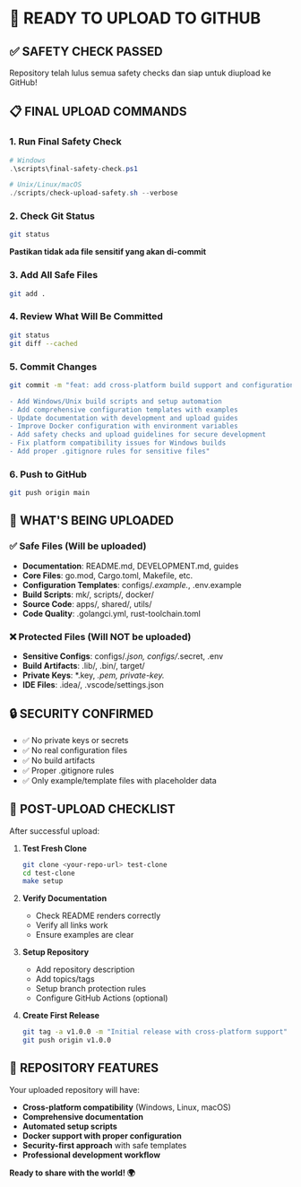 # 🚀 READY TO UPLOAD TO GITHUB

## ✅ SAFETY CHECK PASSED

Repository telah lulus semua safety checks dan siap untuk diupload ke GitHub!

## 📋 FINAL UPLOAD COMMANDS

### 1. Run Final Safety Check
```powershell
# Windows
.\scripts\final-safety-check.ps1

# Unix/Linux/macOS  
./scripts/check-upload-safety.sh --verbose
```

### 2. Check Git Status
```bash
git status
```
**Pastikan tidak ada file sensitif yang akan di-commit**

### 3. Add All Safe Files
```bash
git add .
```

### 4. Review What Will Be Committed
```bash
git status
git diff --cached
```

### 5. Commit Changes
```bash
git commit -m "feat: add cross-platform build support and configuration templates

- Add Windows/Unix build scripts and setup automation
- Add comprehensive configuration templates with examples
- Update documentation with development and upload guides  
- Improve Docker configuration with environment variables
- Add safety checks and upload guidelines for secure development
- Fix platform compatibility issues for Windows builds
- Add proper .gitignore rules for sensitive files"
```

### 6. Push to GitHub
```bash
git push origin main
```

## 🎯 WHAT'S BEING UPLOADED

### ✅ Safe Files (Will be uploaded)
- **Documentation**: README.md, DEVELOPMENT.md, guides
- **Core Files**: go.mod, Cargo.toml, Makefile, etc.
- **Configuration Templates**: configs/*.example.*, .env.example
- **Build Scripts**: mk/, scripts/, docker/
- **Source Code**: apps/, shared/, utils/
- **Code Quality**: .golangci.yml, rust-toolchain.toml

### ❌ Protected Files (Will NOT be uploaded)
- **Sensitive Configs**: configs/*.json, configs/*.secret, .env
- **Build Artifacts**: .lib/, .bin/, target/
- **Private Keys**: *.key, *.pem, private-key.*
- **IDE Files**: .idea/, .vscode/settings.json

## 🔒 SECURITY CONFIRMED

- ✅ No private keys or secrets
- ✅ No real configuration files  
- ✅ No build artifacts
- ✅ Proper .gitignore rules
- ✅ Only example/template files with placeholder data

## 🎉 POST-UPLOAD CHECKLIST

After successful upload:

1. **Test Fresh Clone**
   ```bash
   git clone <your-repo-url> test-clone
   cd test-clone
   make setup
   ```

2. **Verify Documentation**
   - Check README renders correctly
   - Verify all links work
   - Ensure examples are clear

3. **Setup Repository**
   - Add repository description
   - Add topics/tags
   - Setup branch protection rules
   - Configure GitHub Actions (optional)

4. **Create First Release**
   ```bash
   git tag -a v1.0.0 -m "Initial release with cross-platform support"
   git push origin v1.0.0
   ```

## 🌟 REPOSITORY FEATURES

Your uploaded repository will have:

- **Cross-platform compatibility** (Windows, Linux, macOS)
- **Comprehensive documentation** 
- **Automated setup scripts**
- **Docker support with proper configuration**
- **Security-first approach** with safe templates
- **Professional development workflow**

**Ready to share with the world! 🌍**
